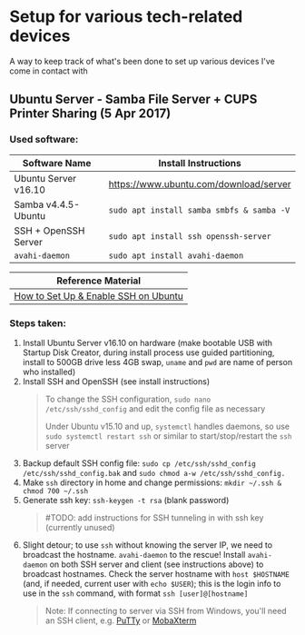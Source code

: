 # Setup for various tech-related devices
A way to keep track of what's been done to set up various devices I've come in contact with

## Ubuntu Server - Samba File Server + CUPS Printer Sharing (5 Apr 2017)
### Used software:

| Software Name | Install Instructions |
| --- |--- |
| Ubuntu Server v16.10 | https://www.ubuntu.com/download/server |
| Samba v4.4.5-Ubuntu | `sudo apt install samba smbfs & samba -V` |
| SSH + OpenSSH Server | `sudo apt install ssh openssh-server` |
| `avahi-daemon` | `sudo apt install avahi-daemon` |

| Reference Material |
| --- |
| [How to Set Up & Enable SSH on Ubuntu](https://www.maketecheasier.com/setup-enable-ssh-ubuntu/) |

### Steps taken:
1) Install Ubuntu Server v16.10 on hardware (make bootable USB with Startup Disk Creator, during install process use guided partitioning, install to 500GB drive less 4GB swap, `uname` and `pwd` are name of person who installed)
2) Install SSH and OpenSSH (see install instructions)
   > To change the SSH configuration, `sudo nano /etc/ssh/sshd_config` and edit the config file as necessary
   >
   > Under Ubuntu v15.10 and up, `systemctl` handles daemons, so use `sudo systemctl restart ssh` or similar to start/stop/restart the `ssh` server
3) Backup default SSH config file: `sudo cp /etc/ssh/sshd_config /etc/ssh/sshd_config.bak` and `sudo chmod a-w /etc/ssh/sshd_config.`
4) Make `ssh` directory in home and change permissions: `mkdir ~/.ssh & chmod 700 ~/.ssh`
5) Generate ssh key: `ssh-keygen -t rsa` (blank password)
   > #TODO: add instructions for SSH tunneling in with ssh key (currently unused)
6) Slight detour; to use `ssh` without knowing the server IP, we need to broadcast the hostname. `avahi-daemon` to the rescue! Install `avahi-daemon` on both SSH server and client (see instructions above) to broadcast hostnames. Check the server hostname with `host $HOSTNAME` (and, if needed, current user with `echo $USER`); this is the login info to use in the `ssh` command, with format `ssh [user]@[hostname]`
   > Note: If connecting to server via SSH from Windows, you'll need an SSH client, e.g. [PuTTy](http://www.chiark.greenend.org.uk/~sgtatham/putty/) or [MobaXterm](http://mobaxterm.mobatek.net/)
